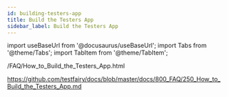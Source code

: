 ```yaml
---
id: building-testers-app
title: Build the Testers App
sidebar_label: Build the Testers App
---
```


import useBaseUrl from '@docusaurus/useBaseUrl';
import Tabs from '@theme/Tabs';
import TabItem from '@theme/TabItem';


/FAQ/How_to_Build_the_Testers_App.html

https://github.com/testfairy/docs/blob/master/docs/800_FAQ/250_How_to_Build_the_Testers_App.md